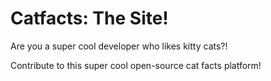 # Catfacts: The Site!

Are you a super cool developer who likes kitty cats?!

Contribute to this super cool open-source cat facts platform!
